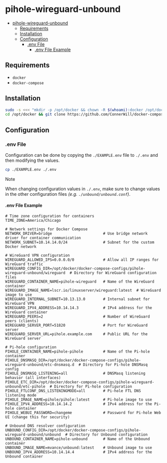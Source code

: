# pihole-wireguard-unbound

<!--toc:start-->
- [pihole-wireguard-unbound](#pihole-wireguard-unbound)
  - [Requirements](#requirements)
  - [Installation](#installation)
  - [Configuration](#configuration)
    - [.env File](#env-file)
      - [.env File Example](#env-file-example)
<!--toc:end-->

## Requirements

- `docker`
- `docker-compose`

## Installation

```bash
sudo -s <<< "mkdir -p /opt/docker && chown -R $(whoami):docker /opt/docker"
cd /opt/docker && git clone https://github.com/ConnerWill/docker-compose-configs.git
```

## Configuration

### .env File

Configuration can be done by copying the `./EXAMPLE.env` file to `./.env` and then modifying the values.

```bash
cp ./EXAMPLE.env ./.env
```

> [!NOTE]
> When changing configuration values in `./.env`, make sure to change values in the other configuration files *(e.g. `./unbound/unbound.conf`)*.

#### .env File Example

```Dotenv
# Time zone configuration for containers
TIME_ZONE=America/Chicago

# Network settings for Docker Compose
NETWORK_DRIVER=bridge                       # Use bridge network driver for container communication
NETWORK_SUBNET=10.14.14.0/24                # Subnet for the custom Docker network

# WireGuard VPN configuration
WIREGUARD_ALLOWED_IPS=0.0.0.0/0             # Allow all IP ranges for WireGuard traffic
WIREGUARD_CONFIG_DIR=/opt/docker/docker-compose-configs/pihole-wireguard-unbound/wireguard  # Directory for WireGuard configuration files
WIREGUARD_CONTAINER_NAME=pihole-wireguard   # Name of the WireGuard container
WIREGUARD_IMAGE_NAME=lscr.io/linuxserver/wireguard:latest  # WireGuard image to use
WIREGUARD_INTERNAL_SUBNET=10.13.13.0        # Internal subnet for WireGuard VPN
WIREGUARD_IPV4_ADDRESS=10.14.14.3           # IPv4 address for the WireGuard container
WIREGUARD_PEERS=2                           # Number of WireGuard peers (clients)
WIREGUARD_SERVER_PORT=51820                 # Port for WireGuard server
WIREGUARD_SERVER_URL=pihole.example.com     # Public URL for the WireGuard server

# Pi-hole configuration
PIHOLE_CONTAINER_NAME=pihole-pihole         # Name of the Pi-hole container
PIHOLE_DNSMASQ_DIR=/opt/docker/docker-compose-configs/pihole-wireguard-unbound/etc-dnsmasq.d  # Directory for Pi-hole DNSMasq config
PIHOLE_DNSMASQ_LISTENING=all                # DNSMasq listening behavior (all interfaces)
PIHOLE_ETC_DIR=/opt/docker/docker-compose-configs/pihole-wireguard-unbound/etc-pihole  # Directory for Pi-hole configuration
PIHOLE_FTLCONF_DNS_LISTENINGMODE=all        # Pi-hole FTL DNS listening mode
PIHOLE_IMAGE_NAME=pihole/pihole:latest      # Pi-hole image to use
PIHOLE_IPV4_ADDRESS=10.14.14.2              # IPv4 address for the Pi-hole container
PIHOLE_WEBUI_PASSWORD=changeme              # Password for Pi-hole Web UI (change this for security)

# Unbound DNS resolver configuration
UNBOUND_CONFIG_DIR=/opt/docker/docker-compose-configs/pihole-wireguard-unbound/unbound  # Directory for Unbound configuration
UNBOUND_CONTAINER_NAME=pihole-unbound       # Name of the Unbound container
UNBOUND_IMAGE_NAME=mvance/unbound:latest    # Unbound image to use
UNBOUND_IPV4_ADDRESS=10.14.14.4             # IPv4 address for the Unbound container

```
